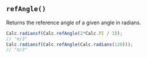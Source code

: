 ## `refAngle()`

Returns the reference angle of a given angle in radians.

```javascript
Calc.radiansf(Calc.refAngle(2*Calc.PI / 3));
// "π/3"
Calc.radiansf(Calc.refAngle(Calc.radians(120)));
// "π/3"
```
